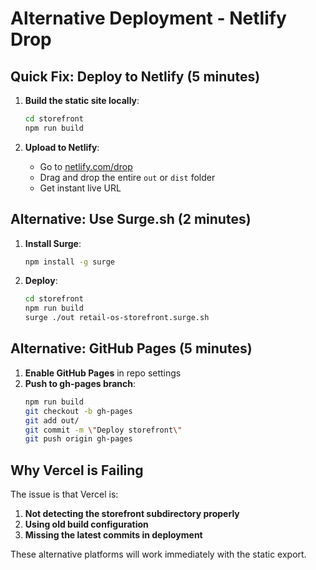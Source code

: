 # Alternative Deployment - Netlify Drop

## Quick Fix: Deploy to Netlify (5 minutes)

1. **Build the static site locally**:
   ```bash
   cd storefront
   npm run build
   ```

2. **Upload to Netlify**:
   - Go to [netlify.com/drop](https://netlify.com/drop)
   - Drag and drop the entire `out` or `dist` folder
   - Get instant live URL

## Alternative: Use Surge.sh (2 minutes)

1. **Install Surge**:
   ```bash
   npm install -g surge
   ```

2. **Deploy**:
   ```bash
   cd storefront
   npm run build
   surge ./out retail-os-storefront.surge.sh
   ```

## Alternative: GitHub Pages (5 minutes)

1. **Enable GitHub Pages** in repo settings
2. **Push to gh-pages branch**:
   ```bash
   npm run build
   git checkout -b gh-pages
   git add out/
   git commit -m \"Deploy storefront\"
   git push origin gh-pages
   ```

## Why Vercel is Failing

The issue is that Vercel is:
1. **Not detecting the storefront subdirectory properly**
2. **Using old build configuration**
3. **Missing the latest commits in deployment**

These alternative platforms will work immediately with the static export.